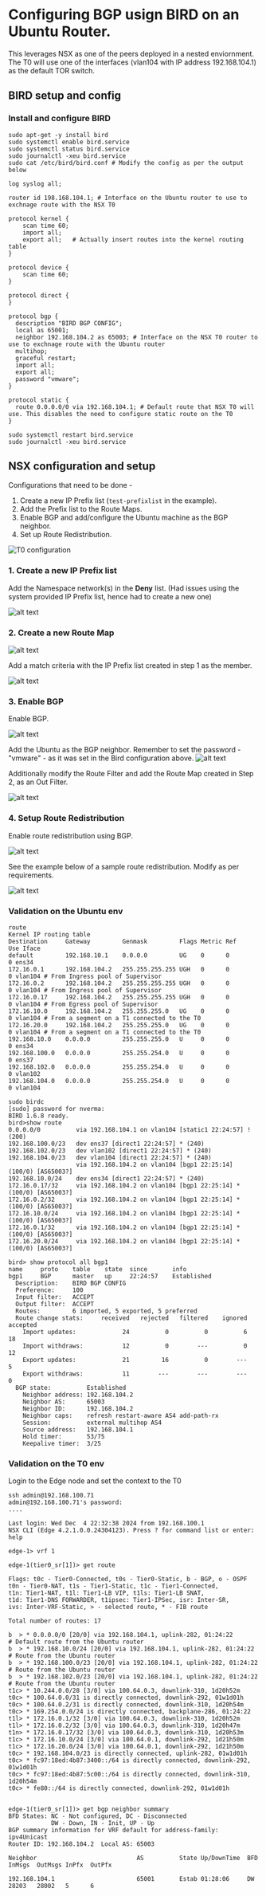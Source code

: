 # Configuring BGP usign BIRD on an Ubuntu Router. 

This leverages NSX as one of the peers deployed in a nested enviornment. The T0 will use one of the interfaces (vlan104 with IP address 192.168.104.1) as the default TOR switch.

## BIRD setup and config

### Install and configure BIRD
```shell
sudo apt-get -y install bird
sudo systemctl enable bird.service
sudo systemctl status bird.service
sudo journalctl -xeu bird.service
sudo cat /etc/bird/bird.conf # Modify the config as per the output below
```


```t
log syslog all;

router id 198.168.104.1; # Interface on the Ubuntu router to use to exchnage route with the NSX T0

protocol kernel {
	scan time 60;
	import all;
	export all;   # Actually insert routes into the kernel routing table
}

protocol device {
	scan time 60;
}

protocol direct {
}

protocol bgp {
  description "BIRD BGP CONFIG";
  local as 65001;
  neighbor 192.168.104.2 as 65003; # Interface on the NSX T0 router to use to exchnage route with the Ubuntu router
  multihop;
  graceful restart;
  import all;
  export all;
  password "vmware";
}

protocol static {
  route 0.0.0.0/0 via 192.168.104.1; # Default route that NSX T0 will use. This disables the need to configure static route on the T0
}
```

```shell
sudo systemctl restart bird.service
sudo journalctl -xeu bird.service
```

## NSX configuration and setup

Configurations that need to be done - 
1. Create a new IP Prefix list (`test-prefixlist` in the example). 
2. Add the Prefix list to the Route Maps. 
3. Enable BGP and add/configure the Ubuntu machine as the BGP neighbor. 
4. Set up Route Redistribution. 

![T0 configuration](image-1.png)

### 1. Create a new IP Prefix list
Add the Namespace network(s) in the **Deny** list.  (Had issues using the system provided IP Prefix list, hence had to create a new one)

![alt text](image-2.png)

### 2. Create a new Route Map

![alt text](image-3.png)

Add a match criteria with the IP Prefix list created in step 1 as the member. 

![alt text](image-4.png)

### 3. Enable BGP

Enable BGP.

![alt text](image-5.png)

Add the Ubuntu as the BGP neighbor. Remember to set the password - "vmware" - as it was set in the Bird configuration above. 
![alt text](image-6.png)

Additionally modify the Route Filter and add the Route Map created in Step 2, as an Out Filter. 

![alt text](image-7.png)

### 4. Setup Route Redistribution

Enable route redistribution using BGP.

![alt text](image-8.png)

See the example below of a sample route redistribution. Modify as per requirements. 

![alt text](image-9.png)

### Validation on the Ubuntu env

```shell
route
Kernel IP routing table
Destination     Gateway         Genmask         Flags Metric Ref    Use Iface
default         192.168.10.1    0.0.0.0         UG    0      0        0 ens34
172.16.0.1      192.168.104.2   255.255.255.255 UGH   0      0        0 vlan104 # From Ingress pool of Supervisor 
172.16.0.2      192.168.104.2   255.255.255.255 UGH   0      0        0 vlan104 # From Ingress pool of Supervisor
172.16.0.17     192.168.104.2   255.255.255.255 UGH   0      0        0 vlan104 # From Egress pool of Supervisor
172.16.10.0     192.168.104.2   255.255.255.0   UG    0      0        0 vlan104 # From a segment on a T1 connected to the T0
172.16.20.0     192.168.104.2   255.255.255.0   UG    0      0        0 vlan104 # From a segment on a T1 connected to the T0
192.168.10.0    0.0.0.0         255.255.255.0   U     0      0        0 ens34
192.168.100.0   0.0.0.0         255.255.254.0   U     0      0        0 ens37
192.168.102.0   0.0.0.0         255.255.254.0   U     0      0        0 vlan102
192.168.104.0   0.0.0.0         255.255.254.0   U     0      0        0 vlan104
```

```shell
sudo birdc
[sudo] password for nverma:
BIRD 1.6.8 ready.
bird>show route
0.0.0.0/0          via 192.168.104.1 on vlan104 [static1 22:24:57] ! (200)
192.168.100.0/23   dev ens37 [direct1 22:24:57] * (240)
192.168.102.0/23   dev vlan102 [direct1 22:24:57] * (240)
192.168.104.0/23   dev vlan104 [direct1 22:24:57] * (240)
                   via 192.168.104.2 on vlan104 [bgp1 22:25:14] (100/0) [AS65003?]
192.168.10.0/24    dev ens34 [direct1 22:24:57] * (240)
172.16.0.17/32     via 192.168.104.2 on vlan104 [bgp1 22:25:14] * (100/0) [AS65003?]
172.16.0.2/32      via 192.168.104.2 on vlan104 [bgp1 22:25:14] * (100/0) [AS65003?]
172.16.10.0/24     via 192.168.104.2 on vlan104 [bgp1 22:25:14] * (100/0) [AS65003?]
172.16.0.1/32      via 192.168.104.2 on vlan104 [bgp1 22:25:14] * (100/0) [AS65003?]
172.16.20.0/24     via 192.168.104.2 on vlan104 [bgp1 22:25:14] * (100/0) [AS65003?]

bird> show protocol all bgp1
name     proto    table    state  since       info
bgp1     BGP      master   up     22:24:57    Established
  Description:    BIRD BGP CONFIG
  Preference:     100
  Input filter:   ACCEPT
  Output filter:  ACCEPT
  Routes:         6 imported, 5 exported, 5 preferred
  Route change stats:     received   rejected   filtered    ignored   accepted
    Import updates:             24          0          0          6         18
    Import withdraws:           12          0        ---          0         12
    Export updates:             21         16          0        ---          5
    Export withdraws:           11        ---        ---        ---          0
  BGP state:          Established
    Neighbor address: 192.168.104.2
    Neighbor AS:      65003
    Neighbor ID:      192.168.104.2
    Neighbor caps:    refresh restart-aware AS4 add-path-rx
    Session:          external multihop AS4
    Source address:   192.168.104.1
    Hold timer:       53/75
    Keepalive timer:  3/25
```

### Validation on the T0 env

Login to the Edge node and set the context to the T0

```shell
ssh admin@192.168.100.71
admin@192.168.100.71's password:
....

Last login: Wed Dec  4 22:32:38 2024 from 192.168.100.1
NSX CLI (Edge 4.2.1.0.0.24304123). Press ? for command list or enter: help

edge-1> vrf 1

edge-1(tier0_sr[1])> get route

Flags: t0c - Tier0-Connected, t0s - Tier0-Static, b - BGP, o - OSPF
t0n - Tier0-NAT, t1s - Tier1-Static, t1c - Tier1-Connected,
t1n: Tier1-NAT, t1l: Tier1-LB VIP, t1ls: Tier1-LB SNAT,
t1d: Tier1-DNS FORWARDER, t1ipsec: Tier1-IPSec, isr: Inter-SR,
ivs: Inter-VRF-Static, > - selected route, * - FIB route

Total number of routes: 17

b  > * 0.0.0.0/0 [20/0] via 192.168.104.1, uplink-282, 01:24:22         # Default route from the Ubuntu router 
b  > * 192.168.10.0/24 [20/0] via 192.168.104.1, uplink-282, 01:24:22   # Route from the Ubuntu router
b  > * 192.168.100.0/23 [20/0] via 192.168.104.1, uplink-282, 01:24:22  # Route from the Ubuntu router
b  > * 192.168.102.0/23 [20/0] via 192.168.104.1, uplink-282, 01:24:22  # Route from the Ubuntu router
t1c> * 10.244.0.0/28 [3/0] via 100.64.0.3, downlink-310, 1d20h52m
t0c> * 100.64.0.0/31 is directly connected, downlink-292, 01w1d01h
t0c> * 100.64.0.2/31 is directly connected, downlink-310, 1d20h54m
t0c> * 169.254.0.0/24 is directly connected, backplane-286, 01:24:22
t1l> * 172.16.0.1/32 [3/0] via 100.64.0.3, downlink-310, 1d20h52m
t1l> * 172.16.0.2/32 [3/0] via 100.64.0.3, downlink-310, 1d20h47m
t1n> * 172.16.0.17/32 [3/0] via 100.64.0.3, downlink-310, 1d20h53m
t1c> * 172.16.10.0/24 [3/0] via 100.64.0.1, downlink-292, 1d21h50m
t1c> * 172.16.20.0/24 [3/0] via 100.64.0.1, downlink-292, 1d21h50m
t0c> * 192.168.104.0/23 is directly connected, uplink-282, 01w1d01h
t0c> * fc97:18ed:4b87:3400::/64 is directly connected, downlink-292, 01w1d01h
t0c> * fc97:18ed:4b87:5c00::/64 is directly connected, downlink-310, 1d20h54m
t0c> * fe80::/64 is directly connected, downlink-292, 01w1d01h


edge-1(tier0_sr[1])> get bgp neighbor summary
BFD States: NC - Not configured, DC - Disconnected
            DW - Down, IN - Init, UP - Up
BGP summary information for VRF default for address-family: ipv4Unicast
Router ID: 192.168.104.2  Local AS: 65003

Neighbor                            AS          State Up/DownTime  BFD InMsgs  OutMsgs InPfx  OutPfx

192.168.104.1                       65001       Estab 01:28:06     DW  28203   28002   5      6
```
